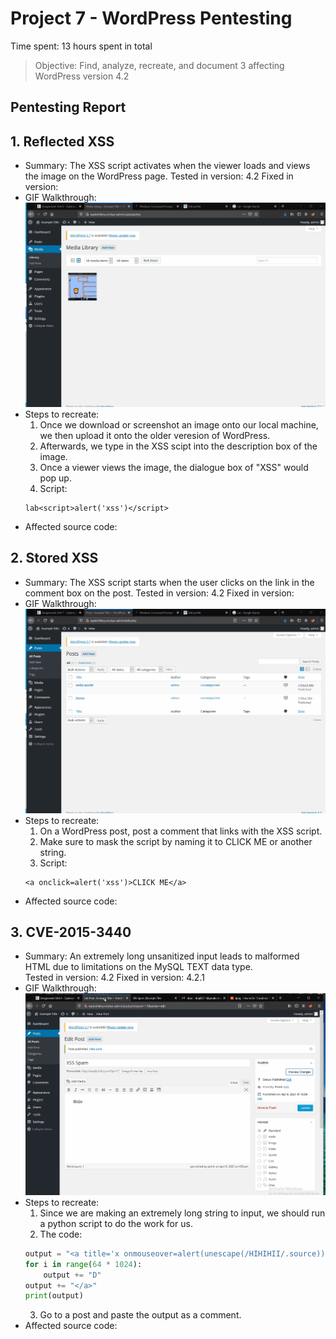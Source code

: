 # Project 7 - WordPress Pentesting

Time spent: 13 hours spent in total

> Objective: Find, analyze, recreate, and document 3 affecting WordPress version 4.2

## Pentesting Report

## 1. Reflected XSS
  - Summary:
    The XSS script activates when the viewer loads and views the image on the WordPress page.
    Tested in version: 4.2
    Fixed in version: 
  - GIF Walkthrough:
    <img src="xssVulnOne.gif" alt="Reflected XSS">
  - Steps to recreate:
    1. Once we download or screenshot an image onto our local machine, we then upload it onto the older veresion of WordPress. 
    2. Afterwards, we type in the XSS scipt into the description box of the image.
    3. Once a viewer views the image, the dialogue box of "XSS" would pop up.
    4. Script: 
    ```
    lab<script>alert('xss')</script>
    ```
  - Affected source code: 
## 2. Stored XSS
  - Summary:
    The XSS script starts when the user clicks on the link in the comment box on the post.
    Tested in version: 4.2
    Fixed in version:
  - GIF Walkthrough:
    <img src="xssVulnTwo.gif" alt="Stored XSS">
  - Steps to recreate:
    1. On a WordPress post, post a comment that links with the XSS script.
    2. Make sure to mask the script by naming it to CLICK ME or another string.
    3. Script:
    ```
    <a onclick=alert('xss')>CLICK ME</a>
    ```
  - Affected source code:

## 3. CVE-2015-3440 
  - Summary:
    An extremely long unsanitized input leads to malformed HTML due to limitations on the MySQL TEXT data type.  
    Tested in version: 4.2
    Fixed in version: 4.2.1
  - GIF Walkthrough:
    <img src="xssVulnThree.gif" alt="Stored XSS">
  - Steps to recreate:
    1. Since we are making an extremely long string to input, we should run a python script to do the work for us.
    2. The code:
    ```python
    output = "<a title='x onmouseover=alert(unescape(/HIHIHII/.source)) style=position:absolute;left:0;top:0;width:5000px;height:5000px  "
    for i in range(64 * 1024):
        output += "D"
    output += "</a>"
    print(output)
    ```
    3. Go to a post and paste the output as a comment.
  - Affected source code:
